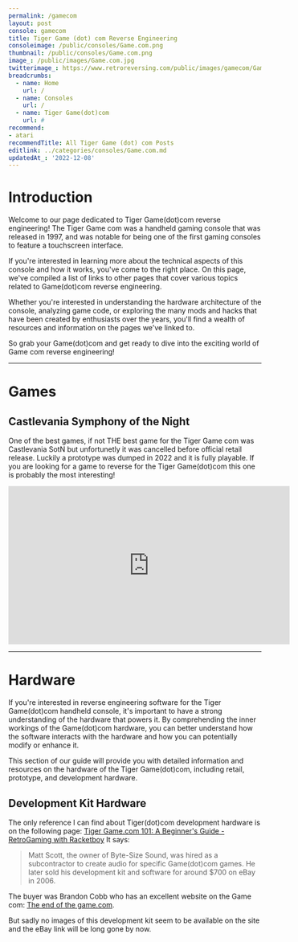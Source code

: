 ```yaml
---
permalink: /gamecom
layout: post
console: gamecom
title: Tiger Game (dot) com Reverse Engineering
consoleimage: /public/consoles/Game.com.png
thumbnail: /public/consoles/Game.com.png
image_: /public/images/Game.com.jpg
twitterimage_: https://www.retroreversing.com/public/images/gamecom/Game.com.jpg
breadcrumbs:
  - name: Home
    url: /
  - name: Consoles
    url: /
  - name: Tiger Game(dot)com
    url: #
recommend: 
- atari
recommendTitle: All Tiger Game (dot) com Posts
editlink: ../categories/consoles/Game.com.md
updatedAt_: '2022-12-08'
---
```


# Introduction
Welcome to our page dedicated to Tiger Game(dot)com reverse engineering! The Tiger Game com was a handheld gaming console that was released in 1997, and was notable for being one of the first gaming consoles to feature a touchscreen interface.

 If you're interested in learning more about the technical aspects of this console and how it works, you've come to the right place. On this page, we've compiled a list of links to other pages that cover various topics related to Game(dot)com reverse engineering. 
 
 Whether you're interested in understanding the hardware architecture of the console, analyzing game code, or exploring the many mods and hacks that have been created by enthusiasts over the years, you'll find a wealth of resources and information on the pages we've linked to. 
 
So grab your Game(dot)com and get ready to dive into the exciting world of Game com reverse engineering!

---

# Games

## Castlevania Symphony of the Night
One of the best games, if not THE best game for the Tiger Game com was Castlevania SotN but unfortunetly it was cancelled before official retail release. 
Luckily a prototype was dumped in 2022 and it is fully playable. If you are looking for a game to reverse for the Tiger Game(dot)com this one is probably the most interesting!
<iframe width="560" height="315" src="https://www.youtube.com/embed/6jwtM3EamcQ" title="YouTube video player" frameborder="0" allow="accelerometer; autoplay; clipboard-write; encrypted-media; gyroscope; picture-in-picture" allowfullscreen></iframe>

---
# Hardware
If you're interested in reverse engineering software for the Tiger Game(dot)com handheld console, it's important to have a strong understanding of the hardware that powers it. By comprehending the inner workings of the Game(dot)com hardware, you can better understand how the software interacts with the hardware and how you can potentially modify or enhance it.

This section of our guide will provide you with detailed information and resources on the hardware of the Tiger Game(dot)com, including retail, prototype, and development hardware.

## Development Kit Hardware
The only reference I can find about Tiger(dot)com development hardware is on the following page: [Tiger Game.com 101: A Beginner's Guide - RetroGaming with Racketboy](https://www.racketboy.com/retro/tiger-game-com-101-a-beginners-guide)
It says:
> Matt Scott, the owner of Byte-Size Sound, was hired as a subcontractor to create audio for specific Game(dot)com games. He later sold his development kit and software for around $700 on eBay in 2006. 

The buyer was Brandon Cobb who has an excellent website on the Game com: [The end of the game.com](https://www.diskman.com/presents/gamecom/index.html).

But sadly no images of this development kit seem to be available on the site and the eBay link will be long gone by now.
